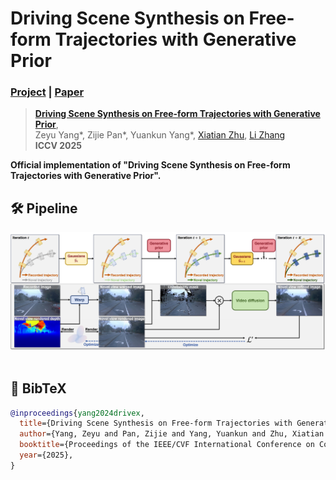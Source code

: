 # Driving Scene Synthesis on Free-form Trajectories with Generative Prior
### [Project](https://fudan-zvg.github.io/DriveX) | [Paper](https://arxiv.org/abs/2412.01717) 

> [**Driving Scene Synthesis on Free-form Trajectories with Generative Prior**](https://arxiv.org/abs/2412.01717),            
> Zeyu Yang*, Zijie Pan*, Yuankun Yang*, [Xiatian Zhu](https://surrey-uplab.github.io/), [Li Zhang](https://lzrobots.github.io)  
> **ICCV 2025**

**Official implementation of "Driving Scene Synthesis on Free-form Trajectories with Generative Prior".** 


## 🛠️ Pipeline
<div align="center">
  <img src="assets/pipeline.png"/>
</div><br/>

## 📜 BibTeX
```bibtex
@inproceedings{yang2024drivex,
  title={Driving Scene Synthesis on Free-form Trajectories with Generative Prior},
  author={Yang, Zeyu and Pan, Zijie and Yang, Yuankun and Zhu, Xiatian and Zhang, Li},
  booktitle={Proceedings of the IEEE/CVF International Conference on Computer Vision (ICCV)},
  year={2025},
}
```
